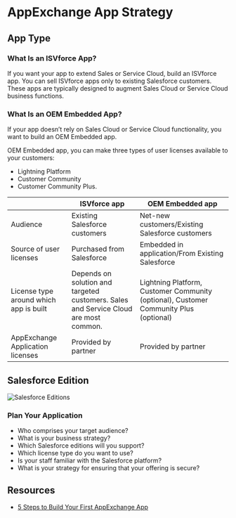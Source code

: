 

#  AppExchange App Strategy
## App Type
### What Is an ISVforce App?
If you want your app to extend Sales or Service Cloud, build an ISVforce app. You can sell ISVforce apps only to existing Salesforce customers. These apps are typically designed to augment Sales Cloud or Service Cloud business functions.

### What Is an OEM Embedded App?
If your app doesn’t rely on Sales Cloud or Service Cloud functionality, you want to build an OEM Embedded app.

 OEM Embedded app, you can make three types of user licenses available to your customers: 
 - Lightning Platform
 - Customer Community
 - Customer Community Plus.

|         |ISVforce app|OEM Embedded app|
|---------|------------|----------------|
|Audience|Existing Salesforce customers|Net-new customers/Existing Salesforce customers|
|Source of user licenses|Purchased from Salesforce|Embedded in application/From Existing Salesforce|
|License type around which app is built|Depends on solution and targeted customers. Sales and Service Cloud are most common.|Lightning Platform, Customer Community (optional), Customer Community Plus (optional)|
|AppExchange Application licenses|Provided by partner|Provided by partner|

## Salesforce Edition
![Salesforce Editions](https://res.cloudinary.com/hy4kyit2a/f_auto,fl_lossy,q_70/learn/modules/isv_plan/isv_plan_editions/images/0b119c126d24df9a792dfe14876bde9a_appex-app-strategy-u-2-1-editions.png)

### Plan Your Application

- Who comprises your target audience?
- What is your business strategy?
- Which Salesforce editions will you support?
- Which license type do you want to use?
- Is your staff familiar with the Salesforce platform?
- What is your strategy for ensuring that your offering is secure?

## Resources 
- [5 Steps to Build Your First AppExchange App](https://www.youtube.com/watch?v=fAuBGdfLB-o)
